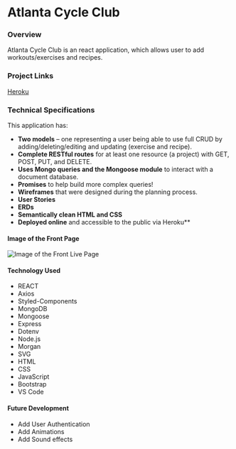 # Atlanta Cycle Club

### Overview
Atlanta Cycle Club is an react application, which allows user to add  workouts/exercises and recipes. 

### Project Links

[Heroku](https://soulcycle.herokuapp.com/)


### Technical Specifications

This application has:

* **Two models** – one representing a user being able to use full CRUD by adding/deleting/editing and updating (exercise and recipe).
* **Complete RESTful routes** for at least one resource (a project) with GET, POST, PUT, and DELETE.
* **Uses Mongo queries and the Mongoose module** to interact with a document database.
* **Promises** to help build more complex queries!
* **Wireframes** that were designed during the planning process.
* **User Stories**
* **ERDs**
* **Semantically clean HTML and CSS**
* **Deployed online** and accessible to the public via Heroku**

#### Image of the Front Page
![Image of the Front Live Page](https://scontent.fatl1-2.fna.fbcdn.net/v/t1.0-9/74662449_10156923570849624_3055069229020610560_o.jpg?_nc_cat=104&_nc_oc=AQk88cbfdrA91RFcHgNUjB-b3W_wDK8AY9UTn5dGgcCxDf0iJIUChH8TEIOcbBRaXYYV9kUezDL3VN5CdN185fVR&_nc_ht=scontent.fatl1-2.fna&oh=a3b458628c12c7c453f841ae753a3aa3&oe=5E57D4C4)


#### Technology Used
- REACT
- Axios
- Styled-Components
- MongoDB
- Mongoose
- Express
- Dotenv
- Node.js
- Morgan
- SVG
- HTML
- CSS
- JavaScript
- Bootstrap
- VS Code

#### Future Development
- Add User Authentication
- Add Animations
- Add Sound effects
